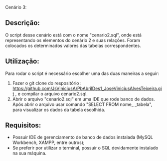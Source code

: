 Cenário 3: 

## Descrição:
O script desse cenário está com o nome "cenario2.sql", onde está representando os elementos do cenário 2 e suas relações. Foram colocados os determinados valores das tabelas correspondentes.

## Utilização:
Para rodar o script é necessário escolher uma das duas maneiras a seguir:
1. Fazer o git clone do respositório : https://github.com/JsViniciusA/PbAbrilDes1_JoseViniciusAlvesTeixeira.git , e compilar o arquivo cenario2.sql.
2. Abrir o arquivo "cenario2.sql" em uma  IDE que rode banco de dados. Após abrir o arquivo usar   comando "SELECT FROM nome_  _tabela", para visualizar os dados da tabela escolhida.

##  Requisitos:
- Possuir IDE de gerenciamento de banco de dados instalada (MySQL Workbench, XAMPP, entre outros);
- Se preferir por utilizar o terminal, possuir o SQL devidamente instalado na sua máquina.




